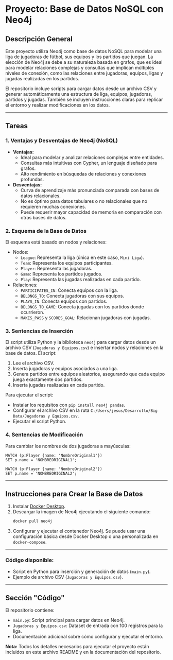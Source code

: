 # Proyecto: Base de Datos NoSQL con Neo4j

## Descripción General

Este proyecto utiliza Neo4j como base de datos NoSQL para modelar una liga de jugadoras de fútbol, sus equipos y los partidos que juegan. La elección de Neo4j se debe a su naturaleza basada en grafos, que es ideal para modelar relaciones complejas y consultas que implican múltiples niveles de conexión, como las relaciones entre jugadoras, equipos, ligas y jugadas realizadas en los partidos.

El repositorio incluye scripts para cargar datos desde un archivo CSV y generar automáticamente una estructura de liga, equipos, jugadoras, partidos y jugadas. También se incluyen instrucciones claras para replicar el entorno y realizar modificaciones en los datos.

---

## Tareas

### 1. **Ventajas y Desventajas de Neo4j (NoSQL)**
- **Ventajas:**
  - Ideal para modelar y analizar relaciones complejas entre entidades.
  - Consultas más intuitivas con Cypher, un lenguaje diseñado para grafos.
  - Alto rendimiento en búsquedas de relaciones y conexiones profundas.
- **Desventajas:**
  - Curva de aprendizaje más pronunciada comparada con bases de datos relacionales.
  - No es óptimo para datos tabulares o no relacionales que no requieren muchas conexiones.
  - Puede requerir mayor capacidad de memoria en comparación con otras bases de datos.

### 2. **Esquema de la Base de Datos**
El esquema está basado en nodos y relaciones:
- Nodos:
  - `League`: Representa la liga (única en este caso, `Mini Liga`).
  - `Team`: Representa los equipos participantes.
  - `Player`: Representa las jugadoras.
  - `Game`: Representa los partidos jugados.
  - `Play`: Representa las jugadas realizadas en cada partido.
- Relaciones:
  - `PARTICIPATES_IN`: Conecta equipos con la liga.
  - `BELONGS_TO`: Conecta jugadoras con sus equipos.
  - `PLAYS_IN`: Conecta equipos con partidos.
  - `BELONGS_TO_GAME`: Conecta jugadas con los partidos donde ocurrieron.
  - `MAKES_PASS` y `SCORES_GOAL`: Relacionan jugadoras con jugadas.

### 3. **Sentencias de Inserción**
El script utiliza Python y la biblioteca `neo4j` para cargar datos desde un archivo CSV (`Jugadoras y Equipos.csv`) e insertar nodos y relaciones en la base de datos. El script:
1. Lee el archivo CSV.
2. Inserta jugadoras y equipos asociados a una liga.
3. Genera partidos entre equipos aleatorios, asegurando que cada equipo juega exactamente dos partidos.
4. Inserta jugadas realizadas en cada partido.

Para ejecutar el script:
- Instalar los requisitos con `pip install neo4j pandas`.
- Configurar el archivo CSV en la ruta `C:/Users/jesus/Desarrollo/Big Data/Jugadoras y Equipos.csv`.
- Ejecutar el script Python.

### 4. **Sentencias de Modificación**
Para cambiar los nombres de dos jugadoras a mayúsculas:
```cypher
MATCH (p:Player {name: 'NombreOriginal1'})
SET p.name = 'NOMBREORIGINAL1';

MATCH (p:Player {name: 'NombreOriginal2'})
SET p.name = 'NOMBREORIGINAL2';
```

---

## Instrucciones para Crear la Base de Datos

1. Instalar [Docker Desktop](https://www.docker.com/).
2. Descargar la imagen de Neo4j ejecutando el siguiente comando:
   ```bash
   docker pull neo4j
   ```
3. Configurar y ejecutar el contenedor Neo4j. Se puede usar una configuración básica desde Docker Desktop o una personalizada en `docker-compose`.

---

### Código disponible:
- Script en Python para inserción y generación de datos (`main.py`).
- Ejemplo de archivo CSV (`Jugadoras y Equipos.csv`).

---

## Sección "Código"

El repositorio contiene:
- `main.py`: Script principal para cargar datos en Neo4j.
- `Jugadoras y Equipos.csv`: Dataset de entrada con 100 registros para la liga.
- Documentación adicional sobre cómo configurar y ejecutar el entorno.

**Nota:** Todos los detalles necesarios para ejecutar el proyecto están incluidos en este archivo README y en la documentación del repositorio.
